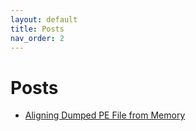```yaml
---
layout: default
title: Posts
nav_order: 2
---
```


# Posts

* [Aligning Dumped PE File from Memory](https://rufusmbrown.github.io/docs/posts/Aligning-Dumped-PE-File-from-Memory/)
